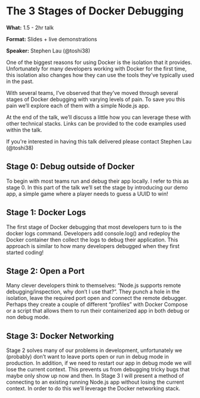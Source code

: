 # The 3 Stages of Docker Debugging

**What:** 1.5 - 2hr talk

**Format:** Slides + live demonstrations

**Speaker:** Stephen Lau (@toshi38)

One of the biggest reasons for using Docker is the isolation that it provides.  Unfortunately for many developers working with Docker for the first time, this isolation also changes how they can use the tools they’ve typically used in the past.

With several teams, I’ve observed that they’ve moved through several stages of Docker debugging with varying levels of pain.  To save you this pain we’ll explore each of them with a simple Node.js app.

At the end of the talk, we’ll discuss a little how you can leverage these with other technical stacks.  Links can be provided to the code examples used within the talk.

If you're interested in having this talk delivered please contact Stephen Lau (@toshi38)

## Stage 0: Debug outside of Docker
To begin with most teams run and debug their app locally.  I refer to this as stage 0.  In this part of the talk we’ll set the stage by introducing our demo app, a simple game where a player needs to guess a UUID to win!

## Stage 1: Docker Logs
The first stage of Docker debugging that most developers turn to is the docker logs command.  Developers add console.log() and redeploy the Docker container then collect the logs to debug their application.  This approach is similar to how many developers debugged when they first started coding!

## Stage 2: Open a Port
Many clever developers think to themselves: “Node.js supports remote debugging/inspection, why don’t I use that?”.  They punch a hole in the isolation, leave the required port open and connect the remote debugger.  Perhaps they create a couple of different “profiles” with Docker Compose or a script that allows them to run their containerized app in both debug or non debug mode.

## Stage 3: Docker Networking
Stage 2 solves many of our problems in development, unfortunately we (probably) don’t want to leave ports open or run in debug mode in production.  In addition, if we need to restart our app in debug mode we will lose the current context.  This prevents us from debugging tricky bugs that maybe only show up now and then.  In Stage 3 I will present a method of connecting to an existing running Node.js app without losing the current context.  In order to do this we’ll leverage the Docker networking stack.


